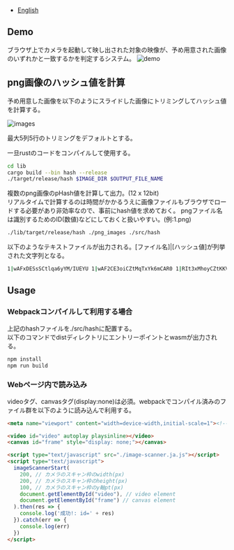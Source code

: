  - [English](/README.md)
## Demo
ブラウザ上でカメラを起動して映し出された対象の映像が、予め用意された画像のいずれかと一致するかを判定するシステム。
![demo](https://i-407.com/images/github/image_scanner_demo.gif)

## png画像のハッシュ値を計算
予め用意した画像を以下のようにスライドした画像にトリミングしてハッシュ値を計算する。  

![images](https://i-407.com/images/github/image-trims_hu365f12c1d7c40a6ecfc0fef77bd6436b_40434_400x1524_fit_q95_h2_box_3.webp)  

最大5列5行のトリミングをデフォルトとする。  
  
一旦rustのコードをコンパイルして使用する。
```bash
cd lib
cargo build --bin hash --release
./target/release/hash $IMAGE_DIR $OUTPUT_FILE_NAME
```
複数のpng画像のpHash値を計算して出力。(12 x 12bit)  
リアルタイムで計算するのは時間がかかるうえに画像ファイルもブラウザでロードする必要があり非効率なので、事前にhash値を求めておく。
pngファイル名は識別するためのID(数値)などにしておくと扱いやすい。(例:1.png)
```bash
./lib/target/release/hash ./png_images ./src/hash
```

以下のようなテキストファイルが出力される。[ファイル名]|[ハッシュ値]が列挙された文字列となる。
```bash
1|wAFxDESsSCtlqa6yYM/IUEYU 1|wAF2CE3oiCZtMqTxYk6mCAR0 1|RIt3xMhoyCZtKKVyYM6QOES0....
```
## Usage
### Webpackコンパイルして利用する場合
上記のhashファイルを./src/hashに配置する。  
以下のコマンドでdistディレクトリにエントリーポイントとwasmが出力される。
```bash
npm install
npm run build
```

### Webページ内で読み込み
videoタグ、canvasタグ(display:none)は必須。webpackでコンパイル済みのファイル群を以下のように読み込んで利用する。

```html
<meta name="viewport" content="width=device-width,initial-scale=1"><!--スマホ用にこの設定は必須 -->

<video id="video" autoplay playsinline></video>
<canvas id="frame" style="display: none;"></canvas>

<script type="text/javascript" src="./image-scanner.ja.js"></script>
<script type="text/javascript">
  imageScannerStart(
    200, // カメラのスキャン枠のwidth(px)
    200, // カメラのスキャン枠のheight(px)
    100, // カメラのスキャン枠のy軸pt(px)
    document.getElementById("video"), // video element
    document.getElementById("frame") // canvas element
  ).then(res => {
    console.log('成功!: id=' + res)
  }).catch(err => {
    console.log(err)
  })
</script>
```
